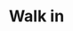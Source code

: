 ---
title: "Walk in"
type: event
day: sunday
start: 9:00
duration: 0h30m
width: 2
location: Aula
people: all
---